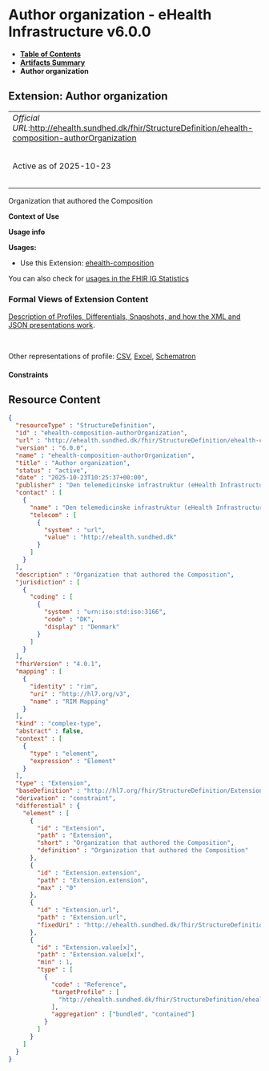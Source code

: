 # Author organization - eHealth Infrastructure v6.0.0

* [**Table of Contents**](toc.md)
* [**Artifacts Summary**](artifacts.md)
* **Author organization**

## Extension: Author organization 

| | |
| :--- | :--- |
| *Official URL*:http://ehealth.sundhed.dk/fhir/StructureDefinition/ehealth-composition-authorOrganization | *Version*:6.0.0 |
| Active as of 2025-10-23 | *Computable Name*:ehealth-composition-authorOrganization |

Organization that authored the Composition

**Context of Use**

**Usage info**

**Usages:**

* Use this Extension: [ehealth-composition](StructureDefinition-ehealth-composition.md)

You can also check for [usages in the FHIR IG Statistics](https://packages2.fhir.org/xig/dk.ehealth.sundhed.fhir.ig.core|current/StructureDefinition/ehealth-composition-authorOrganization)

### Formal Views of Extension Content

 [Description of Profiles, Differentials, Snapshots, and how the XML and JSON presentations work](http://build.fhir.org/ig/FHIR/ig-guidance/readingIgs.html#structure-definitions). 

 

Other representations of profile: [CSV](StructureDefinition-ehealth-composition-authorOrganization.csv), [Excel](StructureDefinition-ehealth-composition-authorOrganization.xlsx), [Schematron](StructureDefinition-ehealth-composition-authorOrganization.sch) 

#### Constraints



## Resource Content

```json
{
  "resourceType" : "StructureDefinition",
  "id" : "ehealth-composition-authorOrganization",
  "url" : "http://ehealth.sundhed.dk/fhir/StructureDefinition/ehealth-composition-authorOrganization",
  "version" : "6.0.0",
  "name" : "ehealth-composition-authorOrganization",
  "title" : "Author organization",
  "status" : "active",
  "date" : "2025-10-23T10:25:37+00:00",
  "publisher" : "Den telemedicinske infrastruktur (eHealth Infrastructure)",
  "contact" : [
    {
      "name" : "Den telemedicinske infrastruktur (eHealth Infrastructure)",
      "telecom" : [
        {
          "system" : "url",
          "value" : "http://ehealth.sundhed.dk"
        }
      ]
    }
  ],
  "description" : "Organization that authored the Composition",
  "jurisdiction" : [
    {
      "coding" : [
        {
          "system" : "urn:iso:std:iso:3166",
          "code" : "DK",
          "display" : "Denmark"
        }
      ]
    }
  ],
  "fhirVersion" : "4.0.1",
  "mapping" : [
    {
      "identity" : "rim",
      "uri" : "http://hl7.org/v3",
      "name" : "RIM Mapping"
    }
  ],
  "kind" : "complex-type",
  "abstract" : false,
  "context" : [
    {
      "type" : "element",
      "expression" : "Element"
    }
  ],
  "type" : "Extension",
  "baseDefinition" : "http://hl7.org/fhir/StructureDefinition/Extension",
  "derivation" : "constraint",
  "differential" : {
    "element" : [
      {
        "id" : "Extension",
        "path" : "Extension",
        "short" : "Organization that authored the Composition",
        "definition" : "Organization that authored the Composition"
      },
      {
        "id" : "Extension.extension",
        "path" : "Extension.extension",
        "max" : "0"
      },
      {
        "id" : "Extension.url",
        "path" : "Extension.url",
        "fixedUri" : "http://ehealth.sundhed.dk/fhir/StructureDefinition/ehealth-composition-authorOrganization"
      },
      {
        "id" : "Extension.value[x]",
        "path" : "Extension.value[x]",
        "min" : 1,
        "type" : [
          {
            "code" : "Reference",
            "targetProfile" : [
              "http://ehealth.sundhed.dk/fhir/StructureDefinition/ehealth-organization"
            ],
            "aggregation" : ["bundled", "contained"]
          }
        ]
      }
    ]
  }
}

```
